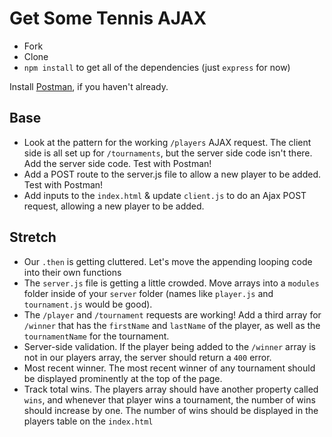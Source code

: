 # Get Some Tennis AJAX

- Fork
- Clone
- `npm install` to get all of the dependencies (just `express` for now)

Install [Postman](https://www.getpostman.com/downloads/), if you haven't already.


## Base

- Look at the pattern for the working `/players` AJAX request. The client side is all set up for `/tournaments`, but the server side code isn't there. Add the server side code. Test with Postman!
- Add a POST route to the server.js file to allow a new player to be added. Test with Postman!
- Add inputs to the `index.html` & update `client.js` to do an Ajax POST request, allowing a new player to be added.

## Stretch

- Our `.then` is getting cluttered. Let's move the appending looping code into their own functions
- The `server.js` file is getting a little crowded. Move arrays into a `modules` folder inside of your `server` folder (names like `player.js` and `tournament.js` would be good).
- The `/player` and `/tournament` requests are working! Add a third array for `/winner` that has the `firstName` and `lastName` of the player, as well as the `tournamentName` for the tournament.
- Server-side validation. If the player being added to the `/winner` array is not in our players array, the server should return a `400` error.
- Most recent winner. The most recent winner of any tournament should be displayed prominently at the top of the page.
- Track total wins. The players array should have another property called `wins`, and whenever that player wins a tournament, the number of wins should increase by one. The number of wins should be displayed in the players table on the `index.html`